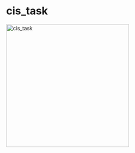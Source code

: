 # cis_task

<img width="330" alt="cis_task" src="https://github.com/ibrahimagdy/cis_task/assets/96210854/f6487555-5f59-4718-9564-faaae8180b59">

